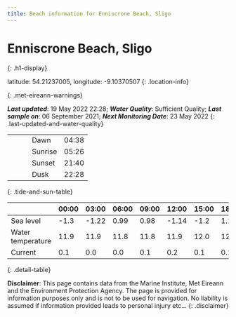 ```yaml
---
title: Beach information for Enniscrone Beach, Sligo
---
```

# Enniscrone Beach, Sligo 
{: .h1-display}

latitude: 54.21237005, longitude: -9.10370507
{: .location-info}


{: .met-eireann-warnings}

___Last updated___: 19 May 2022 22:28; ___Water Quality___: Sufficient Quality;
___Last sample on___: 06 September 2021; ___Next Monitoring Date___: 23 May 2022
{: .last-updated-and-water-quality}

|   |   |   |   |   |
|---|---|---|---|---|
|   |   |   | Dawn  | 04:38 |
|   |   |   | Sunrise  | 05:26 |
|   |   |   | Sunset  | 21:40 |
|   |   |   | Dusk  | 22:28 |
{: .tide-and-sun-table}

<div></div>

| | 00:00 | 03:00 | 06:00 | 09:00 | 12:00 | 15:00 | 18:00 | 21:00 |
|---|---|---|---|---|---|---|---|---|
| Sea level | -1.3 | -1.22 | 0.99 | 0.98| -1.14 | -1.2 | 1.11 | 1.53 |
| Water temperature | 11.9 | 11.9 | 11.8 | 11.8 | 11.9 | 12.0 | 12.1 | 12.1 |
| Current | 0.1 | 0.0 | 0.0 | 0.1 | 0.2| 0.1 | 0.1 | 0.1 |
{: .detail-table}

__Disclaimer__: This page contains data from the Marine Institute,
Met Eireann and the Environment Protection Agency. The page is provided for
information purposes only and is not to be used for navigation. No liability
is assumed if information provided leads to personal injury etc...
{: .disclaimer}